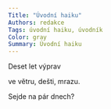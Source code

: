 ```yaml
---
Title: "Úvodní haiku"
Authors: redakce
Tags: úvodní haiku, úvodník
Color: gray
Summary: Úvodní haiku
---
```

Deset let výprav

ve větru, dešti, mrazu. 

Sejde na pár dnech?
